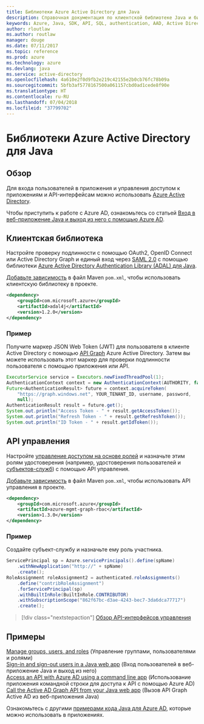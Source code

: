 ```yaml
---
title: Библиотеки Azure Active Directory для Java
description: Справочная документация по клиентской библиотеке Java и библиотекам управления Azure Active Directory
keywords: Azure, Java, SDK, API, SQL, authentication, AAD, Active Directory, Graph, OAuth 2.0
author: rloutlaw
ms.author: routlaw
manager: douge
ms.date: 07/11/2017
ms.topic: reference
ms.prod: azure
ms.technology: azure
ms.devlang: java
ms.service: active-directory
ms.openlocfilehash: 4a610e2f0d9fb2e219c42155e2b0cb76fc78b09a
ms.sourcegitcommit: 5bfb3af5778167500a061157cbd0ad1cede8f90e
ms.translationtype: HT
ms.contentlocale: ru-RU
ms.lasthandoff: 07/04/2018
ms.locfileid: "37799702"
---
```

# <a name="azure-active-directory-libraries-for-java"></a>Библиотеки Azure Active Directory для Java

## <a name="overview"></a>Обзор

Для входа пользователей в приложения и управления доступом к приложениям и API-интерфейсам можно использовать [Azure Active Directory](/azure/active-directory/active-directory-whatis).

Чтобы приступить к работе с Azure AD, ознакомьтесь со статьей [Вход в веб-приложение Java и выход из него с помощью Azure AD](/azure/active-directory/develop/active-directory-devquickstarts-webapp-java).

## <a name="client-library"></a>Клиентская библиотека

Настройте проверку подлинности с помощью OAuth2, OpenID Connect или Active Directory Graph и единый вход через [SAML 2.0](https://docs.microsoft.com/azure/active-directory/develop/active-directory-saml-protocol-reference) с помощью библиотеки [Azure Active Directory Authentication Library (ADAL) для Java](https://github.com/AzureAD/azure-activedirectory-library-for-java).

[Добавьте зависимость](https://maven.apache.org/guides/getting-started/index.html#How_do_I_use_external_dependencies) в файл Maven `pom.xml`, чтобы использовать клиентскую библиотеку в проекте.

```XML
<dependency>
    <groupId>com.microsoft.azure</groupId>
    <artifactId>adal4j</artifactId>
    <version>1.2.0</version>
</dependency>
```   

### <a name="example"></a>Пример

Получите маркер JSON Web Token (JWT) для пользователя в клиенте Active Directory с помощью [API Graph](https://docs.microsoft.com/azure/active-directory/develop/active-directory-graph-api) Azure Active Directory. Затем вы можете использовать этот маркер для проверки подлинности пользователя с помощью приложения или API.

```java
ExecutorService service = Executors.newFixedThreadPool(1);
AuthenticationContext context = new AuthenticationContext(AUTHORITY, false, service);
Future<AuthenticationResult> future = context.acquireToken(
    "https://graph.windows.net", YOUR_TENANT_ID, username, password,
    null);
AuthenticationResult result = future.get();
System.out.println("Access Token - " + result.getAccessToken());
System.out.println("Refresh Token - " + result.getRefreshToken());
System.out.println("ID Token - " + result.getIdToken());
```

## <a name="management-api"></a>API управления

Настройте [управление доступом на основе ролей](/azure/active-directory/role-based-access-control-what-is) и назначьте этим ролям удостоверения (например, удостоверения пользователей и [субъектов-служб](https://docs.microsoft.com/azure/active-directory/develop/active-directory-application-objects)) с помощью API управления. 

[Добавьте зависимость](https://maven.apache.org/guides/getting-started/index.html#How_do_I_use_external_dependencies) в файл Maven `pom.xml`, чтобы использовать API управления в проекте.

```XML
<dependency>
    <groupId>com.microsoft.azure</groupId>
    <artifactId>azure-mgmt-graph-rbac</artifactId>
    <version>1.3.0</version>
</dependency>
```

### <a name="example"></a>Пример 

Создайте субъект-службу и назначьте ему роль участника.

```java
ServicePrincipal sp = Azure.servicePrincipals().define(spName)
    .withNewApplication("http://" + spName)
    .create();
RoleAssignment roleAssignment2 = authenticated.roleAssignments()
    .define("contribRoleAssignment")
    .forServicePrincipal(sp)
    .withBuiltInRole(BuiltInRole.CONTRIBUTOR)
    .withSubscriptionScope("862f67bc-d3ae-4243-bec7-3da6dca77717")
    .create();
```

> [!div class="nextstepaction"]
> [Обзор API-интерфейсов управления](/java/api/activedirectory/management)


## <a name="samples"></a>Примеры

[Manage groups, users, and roles](https://github.com/Azure-Samples/aad-java-manage-users-groups-and-roles)   (Управление группами, пользователями и ролями)  
[Sign-in and sign-out users in a Java web app](https://github.com/Azure-Samples/active-directory-java-webapp-openidconnect)   (Вход пользователей в веб-приложение Java и выход из него)  
[Access an API with Azure AD using a command line app](https://github.com/Azure-Samples/active-directory-java-native-headless)  (Использование приложения командной строки для доступа к API с помощью Azure AD)  
[Call the Active AD Graph API from your Java web app](https://github.com/Azure-Samples/active-directory-java-webapp-openidconnect) (Вызов API Graph Active AD из веб-приложения Java)  

Ознакомьтесь с другими [примерами кода Java для Azure AD](https://azure.microsoft.com/en-us/resources/samples/?term=active+directory&platform=java), которые можно использовать в приложениях.
